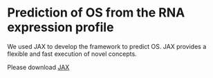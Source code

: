# Prediction of OS from the RNA expression profile
We used JAX to develop the framework to predict OS. JAX provides a flexible and fast execution of novel concepts. 

Please download [JAX](https://github.com/google/jax)
